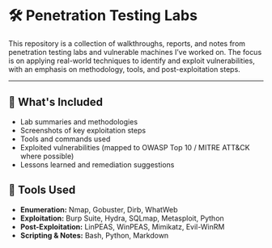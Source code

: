 
# 🛠️ Penetration Testing Labs

This repository is a collection of walkthroughs, reports, and notes from penetration testing labs and vulnerable machines I’ve worked on. The focus is on applying real-world techniques to identify and exploit vulnerabilities, with an emphasis on methodology, tools, and post-exploitation steps.

---

## 📌 What's Included

- Lab summaries and methodologies  
- Screenshots of key exploitation steps  
- Tools and commands used  
- Exploited vulnerabilities (mapped to OWASP Top 10 / MITRE ATT&CK where possible)  
- Lessons learned and remediation suggestions

## 🧰 Tools Used

- **Enumeration:** Nmap, Gobuster, Dirb, WhatWeb  
- **Exploitation:** Burp Suite, Hydra, SQLmap, Metasploit, Python  
- **Post-Exploitation:** LinPEAS, WinPEAS, Mimikatz, Evil-WinRM  
- **Scripting & Notes:** Bash, Python, Markdown
